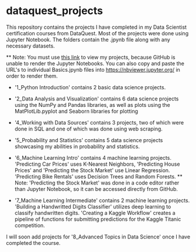 # dataquest_projects
This repository contains the projects I have completed in my Data Scientist certification courses from DataQuest.
Most of the projects were done using Jupyter Notebook. The folders contain the .jpynb file along with any necessary datasets.

** Note: You must use [this link](https://nbviewer.jupyter.org/github/nickollio28/dataquest_projects/tree/main/) to view my projects, because GitHub is unable to render the Jupyter Notebooks. You can also copy and paste the URL's to individual Basics.jpynb files into https://nbviewer.jupyter.org/ in order to render them.

* '1_Python Introduction' contains 2 basic data science projects.

* '2_Data Analysis and Visualization' contains 6 data science projects using the NumPy and Pandas libraries, as well as plots using the MatPlotLib.pyplot and Seaborn libraries for plotting

* '4_Working with Data Sources' contains 3 projects, two of which were done in SQL and one of which was done using web scraping.

* '5_Probability and Statistics' contains 5 data science projects showcasing my abilities in probability and statistics.

* '6_Machine Learning Intro' contains 4 machine learning projects. 'Predicting Car Prices' uses K-Nearest Neighbors, 'Predicting House Prices' and 'Predicting the Stock Market' use Linear Regression. 'Predicting Bike Rentals' uses Decision Trees and Random Forests.
** Note: 'Predicting the Stock Market' was done in a code editor rather than Jupyter Notebook, so it can be accessed directly from GitHub.

* '7_Machine Learning Intermediate' contains 2 machine learning projects. 'Building a Handwritted Digits Classifier' utilizes deep learning to classify handwritten digits. 'Creating a Kaggle Workflow' creates a pipeline of functions for submitting predictions for the Kaggle Titanic competition.

I will soon add projects for '8_Advanced Topics in Data Science' once I have completed the course.

